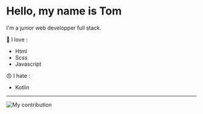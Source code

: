 # Hello, my name is Tom

I'm a junior web developper full stack.

🥰 I love :
* Html
* Scss
* Javascript

😠 I hate :
* Kotlin

---

![My contribution](https://github-readme-stats.vercel.app/api?username=TomymyFr&count_private=true&hide=stars&hide_rank=true&show_icons=true&theme=dracula) 
